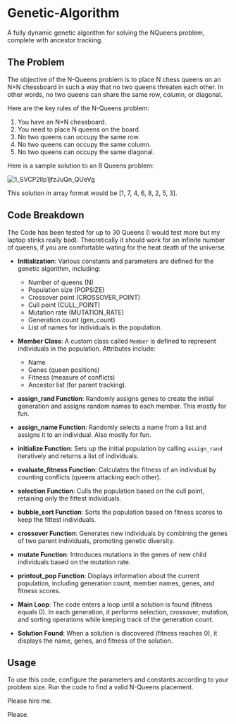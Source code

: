 # Genetic-Algorithm
A fully dynamic genetic algorithm for solving the NQueens problem, complete with ancestor tracking.

## The Problem
The objective of the N-Queens problem is to place N chess queens on an N×N chessboard in such a way that no two queens threaten each other. In other words, no two queens can share the same row, column, or diagonal.  
  
Here are the key rules of the N-Queens problem:  
  
1. You have an N×N chessboard.  
2. You need to place N queens on the board.  
3. No two queens can occupy the same row.  
4. No two queens can occupy the same column.  
5. No two queens can occupy the same diagonal.

Here is a sample solution to an 8 Queens problem: 
  
![1_SVCP2lIp1jfzJuQn_QUeVg](https://github.com/tVitta/Genetic-Algorithm/assets/143434462/192f8977-33b7-4753-8620-5b31f1a52f82)  
  
This solution in array format would be [1, 7, 4, 6, 8, 2, 5, 3].  

## Code Breakdown  
The Code has been tested for up to 30 Queens (I would test more but my laptop stinks really bad). Theoretically it should work for an infinite number of queens, if you are comfortable wating for the heat death of the universe.

- **Initialization**: Various constants and parameters are defined for the genetic algorithm, including:
  - Number of queens (N)
  - Population size (POPSIZE)
  - Crossover point (CROSSOVER_POINT)
  - Cull point (CULL_POINT)
  - Mutation rate (MUTATION_RATE)
  - Generation count (gen_count)
  - List of names for individuals in the population.

- **Member Class**: A custom class called `Member` is defined to represent individuals in the population. Attributes include:
  - Name
  - Genes (queen positions)
  - Fitness (measure of conflicts)
  - Ancestor list (for parent tracking).

- **assign_rand Function**: Randomly assigns genes to create the initial generation and assigns random names to each member. This mostly for fun.

- **assign_name Function**: Randomly selects a name from a list and assigns it to an individual. Also mostly for fun.

- **initialize Function**: Sets up the initial population by calling `assign_rand` iteratively and returns a list of individuals.

- **evaluate_fitness Function**: Calculates the fitness of an individual by counting conflicts (queens attacking each other).

- **selection Function**: Culls the population based on the cull point, retaining only the fittest individuals.

- **bubble_sort Function**: Sorts the population based on fitness scores to keep the fittest individuals.

- **crossover Function**: Generates new individuals by combining the genes of two parent individuals, promoting genetic diversity.

- **mutate Function**: Introduces mutations in the genes of new child individuals based on the mutation rate.

- **printout_pop Function**: Displays information about the current population, including generation count, member names, genes, and fitness scores.

- **Main Loop**: The code enters a loop until a solution is found (fitness equals 0). In each generation, it performs selection, crossover, mutation, and sorting operations while keeping track of the generation count.

- **Solution Found**: When a solution is discovered (fitness reaches 0), it displays the name, genes, and fitness of the solution.

## Usage
To use this code, configure the parameters and constants according to your problem size. Run the code to find a valid N-Queens placement.
  
Please hire me.  

Please.  

